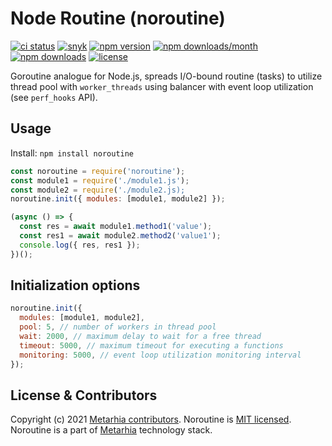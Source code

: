 # Node Routine (noroutine)

[![ci status](https://github.com/metarhia/noroutine/workflows/Testing%20CI/badge.svg)](https://github.com/metarhia/noroutine/actions?query=workflow%3A%22Testing+CI%22+branch%3Amaster)
[![snyk](https://snyk.io/test/github/metarhia/noroutine/badge.svg)](https://snyk.io/test/github/metarhia/noroutine)
[![npm version](https://badge.fury.io/js/noroutine.svg)](https://badge.fury.io/js/noroutine)
[![npm downloads/month](https://img.shields.io/npm/dm/noroutine.svg)](https://www.npmjs.com/package/noroutine)
[![npm downloads](https://img.shields.io/npm/dt/noroutine.svg)](https://www.npmjs.com/package/noroutine)
[![license](https://img.shields.io/badge/license-MIT-blue.svg)](https://github.com/metarhia/noroutine/blob/master/LICENSE)

Goroutine analogue for Node.js, spreads I/O-bound routine (tasks) to utilize
thread pool with `worker_threads` using balancer with event loop utilization
(see `perf_hooks` API).

## Usage

Install: `npm install noroutine`

```js
const noroutine = require('noroutine');
const module1 = require('./module1.js');
const module2 = require('./module2.js);
noroutine.init({ modules: [module1, module2] });

(async () => {
  const res = await module1.method1('value');
  const res1 = await module2.method2('value1');
  console.log({ res, res1 });
})();
```

## Initialization options

```js
noroutine.init({
  modules: [module1, module2],
  pool: 5, // number of workers in thread pool
  wait: 2000, // maximum delay to wait for a free thread
  timeout: 5000, // maximum timeout for executing a functions
  monitoring: 5000, // event loop utilization monitoring interval
});
```

## License & Contributors

Copyright (c) 2021 [Metarhia contributors](https://github.com/metarhia/noroutine/graphs/contributors).
Noroutine is [MIT licensed](./LICENSE).\
Noroutine is a part of [Metarhia](https://github.com/metarhia) technology stack.
